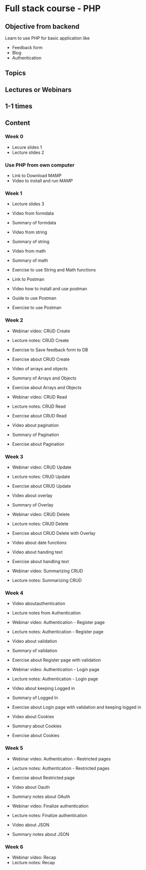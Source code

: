 # Full stack course - PHP

## Objective from backend

Learn to use PHP for basic application like
* Feedback form
* Blog
* Authentication

## Topics


## Lectures or Webinars


## 1-1 times


## Content

### Week 0 

* Lecure slides 1
* Lecture slides 2

### Use PHP from own computer

* Link to Download MAMP
* Video to install and run MAMP

### Week 1

* Lecture slides 3

* Video from formdata
* Summary of formdata

* Video from string
* Summary of string

* Video from math
* Summary of math

* Exercise to use String and Math functions

* Link to Postman
* Video how to install and use postman

* Guide to use Postman

* Exercise to use Postman

### Week 2

* Webinar video: CRUD Create
* Lecture notes: CRUD Create

* Exercise to Save feedback form to DB
* Exercise about CRUD Create

* Video of arrays and objects
* Summary of Arrays and Objects

* Exercise about Arrays and Objects

* Webinar video: CRUD Read
* Lecture notes: CRUD Read

* Exercise about CRUD Read

* Video about pagination
* Summary of Pagination

* Exercise about Pagination

### Week 3

* Webinar video: CRUD Update
* Lecture notes: CRUD Update

* Exercise about CRUD Update

* Video about overlay
* Summary of Overlay

* Webinar video: CRUD Delete
* Lecture notes: CRUD Delete

* Exercise about CRUD Delete with Overlay

* Video about date functions
* Video about handing text

* Exercise about handling text

* Webinar video: Summarizing CRUD
* Lecture notes: Summarizing CRUD

### Week 4

* Video aboutauthentication
* Lecture notes from Authentication

* Webinar video: Authentication - Register page
* Lecture notes: Authentication - Register page

* Video about validation
* Summary of validation

* Exercise about Register page with validation


* Webinar video: Authentication - Login page
* Lecture notes: Authentication - Login page

* Video about keeping Logged in
* Summary of Logged In

* Exercise about Login page with validation and keeping logged in

* Video about Cookies
* Summary about Cookies

* Exercise about Cookies

### Week 5

* Webinar video: Authentication - Restricted pages
* Lecture notes: Authentication - Restricted pages

* Exercise about Restricted page

* Video about Oauth
* Summary notes about OAuth

* Webinar video: Finalize authentication
* Lecture notes: Finalize authentication


* Video about JSON
* Summary notes about JSON

### Week 6

* Webinar video: Recap
* Lecture notes: Recap